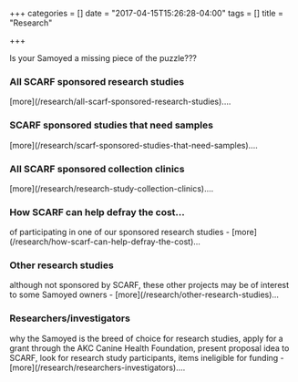 +++
categories = []
date = "2017-04-15T15:26:28-04:00"
tags = []
title = "Research"

+++


<i class="fa fa-puzzle-piece"></i> Is your Samoyed a missing piece of the puzzle???


<div class="heading mb-small">
<h3>All SCARF sponsored research studies</h3>
</div>
[more](/research/all-scarf-sponsored-research-studies)....


<div class="heading mb-small">
<h3>SCARF sponsored studies that need samples</h3>
</div>
[more](/research/scarf-sponsored-studies-that-need-samples)....


<div class="heading mb-small">
<h3>All SCARF sponsored collection clinics</h3>
</div>
[more](/research/research-study-collection-clinics)....


<div class="heading mb-small">
<h3>How SCARF can help defray the cost...</h3>
</div>
of participating in one of our sponsored research studies - [more](/research/how-scarf-can-help-defray-the-cost)...


<div class="heading mb-small">
<h3>Other research studies</h3>
</div>
although not sponsored by SCARF, these other projects may be of interest to some Samoyed owners - [more](/research/other-research-studies)...


<div class="heading mb-small">
<h3>Researchers/investigators</h3>
</div>
why the Samoyed is the breed of choice for research studies, apply for a grant through the AKC Canine Health Foundation, present proposal idea to SCARF, look for research study participants, items ineligible for funding - [more](/research/researchers-investigators)....
